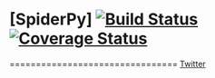 # [SpiderPy] [![Build Status](https://travis-ci.org/cosm0s/SpiderPy.svg?branch=master)](https://travis-ci.org/cosm0s/SpiderPy) [![Coverage Status](https://coveralls.io/repos/github/cosm0s/SpiderPy/badge.svg?branch=master)](https://coveralls.io/github/cosm0s/SpiderPy?branch=master)
================================
[Twitter](https://twitter.com/cosm0s2k)